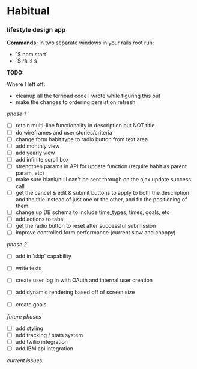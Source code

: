 # Habitual
### lifestyle design app

**Commands:**
in two separate windows in your rails root run:
<ul>
  <li>`$ npm start`</li>
  <li>`$ rails s`</li>
</ul>

**TODO:**

Where I left off:
  - cleanup all the terribad code I wrote while figuring this out
  - make the changes to ordering persist on refresh


_phase 1_
- [ ] retain multi-line functionality in description but NOT title
- [ ] do wireframes and user stories/criteria
- [ ] change form habit type to radio button from text area
- [ ] add monthly view
- [ ] add yearly view
- [ ] add infinite scroll box
- [ ] strengthen params in API for update function (require habit as parent param, etc)
- [ ] make sure blank/null can't be sent through on the ajax update success call
- [ ] get the cancel & edit & submit buttons to apply to both the description and the title instead of just one or the other, and fix the positioning of them.
- [ ] change up DB schema to include time_types, times, goals, etc
- [ ] add actions to tabs
- [ ] get the radio button to reset after successful submission
- [ ] improve controlled form performance (current slow and choppy)

_phase 2_
- [ ] add in 'skip' capability
- [ ] write tests
- [ ] create user log in with OAuth and internal user creation
- [ ] add dynamic rendering based off of screen size
- [ ] create goals


_future phases_
- [ ] add styling
- [ ] add tracking / stats system
- [ ] add twilio integration
- [ ] add IBM api integration

*current issues:*
